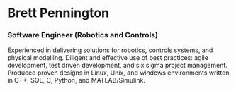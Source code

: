 
<p align="center">
  <h1> Brett Pennington </h1>
  <h3> Software Engineer (Robotics and Controls) </h3>
</p>

Experienced in delivering solutions for robotics, controls systems, and physical modelling. Diligent and effective use of best practices: agile development, test driven development, and six sigma project management. Produced proven designs in Linux, Unix, and windows environments written in C++, SQL, C, Python, and MATLAB/Simulink.
